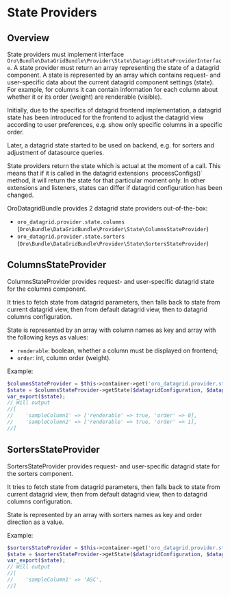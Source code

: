 State Providers
===============

Overview
--------

State providers must implement interface `Oro\Bundle\DataGridBundle\Provider\State\DatagridStateProviderInterface`.
A state provider must return an array representing the state of a datagrid component. A state is represented by an array which contains request- and user-specific data about the current datagrid component settings (state). For example, for columns it can contain information for each column about whether it or its order (weight) are renderable (visible).

Initially, due to the specifics of datagrid frontend implementation, a datagrid state has been introduced for the frontend to adjust the datagrid view according to user preferences, e.g. show only specific columns in a specific order.

Later, a datagrid state started to be used on backend, e.g. for sorters and adjustment of datasource queries.

State providers return the state which is actual at the moment of a call. This means that if it is called in the datagrid extension`s `processConfigs()` method, it will return the state for that particular moment only. In other extensions and listeners, states can differ if datagrid configuration has been changed.

OroDatagridBundle provides 2 datagrid state providers out-of-the-box:

- `oro_datagrid.provider.state.columns` (`Oro\Bundle\DataGridBundle\Provider\State\ColumnsStateProvider`)
- `oro_datagrid.provider.state.sorters` (`Oro\Bundle\DataGridBundle\Provider\State\SortersStateProvider`)

ColumnsStateProvider
--------------------

ColumnsStateProvider provides request- and user-specific datagrid state for the columns component.

It tries to fetch state from datagrid parameters, then falls back to state from current datagrid view,
then from default datagrid view, then to datagrid columns configuration.

State is represented by an array with column names as key and array with the following keys as values:

- `renderable`: boolean, whether a column must be displayed on frontend;
- `order`: int, column order (weight).

Example:

``` php
$columnsStateProvider = $this->container->get('oro_datagrid.provider.state.columns');
$state = $columnsStateProvider->getState($datagridConfiguration, $datagridParameters);
var_export($state);
// Will output
//[
//    'sampleColumn1' => ['renderable' => true, 'order' => 0],
//    'sampleColumn2' => ['renderable' => true, 'order' => 1],
//]
```

SortersStateProvider
--------------------

SortersStateProvider provides request- and user-specific datagrid state for the sorters component.

It tries to fetch state from datagrid parameters, then falls back to state from current datagrid view, then from default
datagrid view, then to datagrid columns configuration.

State is represented by an array with sorters names as key and order direction as a value.

Example:

``` php
$sortersStateProvider = $this->container->get('oro_datagrid.provider.state.sorters');
$state = $sortersStateProvider->getState($datagridConfiguration, $datagridParameters);
var_export($state);
// Will output
//[
//    'sampleColumn1' => 'ASC',
//]
```
